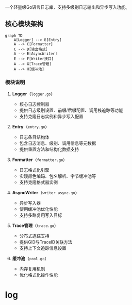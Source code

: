 一个轻量级Go语言日志库，支持多级别日志输出和异步写入功能。

## 核心模块架构

```mermaid
graph TD
    A[Logger] --> B[Entry]
    A --> C[Formatter]
    C --> D[输出格式]
    A --> E[AsyncWriter]
    E --> F[Writer接口]
    A --> G[Trace管理]
    A --> H[缓冲池]
```

### 模块说明
1. **Logger**（`logger.go`）
   - 核心日志控制器
   - 提供日志级别设置、前缀/后缀配置、调用栈追踪等功能
   - 支持克隆日志实例和异步写入配置

2. **Entry**（`entry.go`）
   - 日志条目结构体
   - 包含日志消息、级别、调用信息等元数据
   - 提供重置方法和结构化数据支持

3. **Formatter**（`formatter.go`）
   - 日志格式化引擎
   - 实现颜色编码、包名解析、字节缓冲池等
   - 支持克隆格式器实例

4. **AsyncWriter**（`writer_async.go`）
   - 异步写入器
   - 使用缓冲池优化性能
   - 支持多路复用写入目标

5. **Trace管理**（`trace.go`）
   - 分布式追踪支持
   - 提供GID与TraceID关联方法
   - 支持上下文追踪信息设置

6. **缓冲池**（`pool.go`）
   - 内存复用机制
   - 优化格式化操作性能
# log